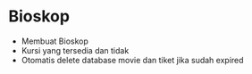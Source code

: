 # Bioskop

- Membuat Bioskop
- Kursi yang tersedia dan tidak
- Otomatis delete database movie dan tiket jika sudah expired
